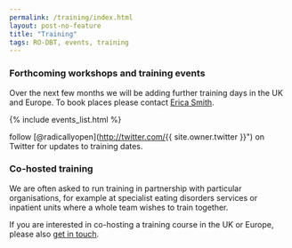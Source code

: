 ```yaml
---
permalink: /training/index.html
layout: post-no-feature
title: "Training"
tags: RO-DBT, events, training
---
```



### Forthcoming workshops and training events


Over the next few months we will be adding further training days in the UK and Europe. To book places please contact [Erica Smith](mailto:{{site.bookings.email}}).


{% include events_list.html %}


<span class="icon-twitter"></span> follow [@radicallyopen](http://twitter.com/{{ site.owner.twitter }}") on Twitter for updates to training dates.




### Co-hosted training

We are often asked to run training in partnership with particular organisations, for example at specialist eating disorders services or inpatient units where a whole team wishes to train together.

If you are interested in co-hosting a training course in the UK or Europe, please also [get in touch](/contact/).





